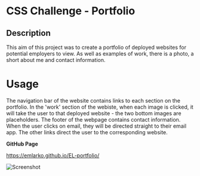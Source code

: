 # CSS Challenge - Portfolio

## Description

This aim of this project was to create a portfolio of deployed websites for potential employers to view. 
As well as examples of work, there is a photo, a short about me and contact information.

# Usage

The navigation bar of the website contains links to each section on the portfolio. 
In the 'work' section of the webiste, when each image is clicked, it will take the user to that deployed website - the two bottom images are placeholders. 
The footer of the webpage contains contact information. When the user clicks on email, they will be directed straight to their email app. The other links direct the user to the corresponding website. 

**GitHub Page**

https://emlarko.github.io/EL-portfolio/

![Screenshot](/portfolio-screenshot.png?raw=true "Screenshot")
